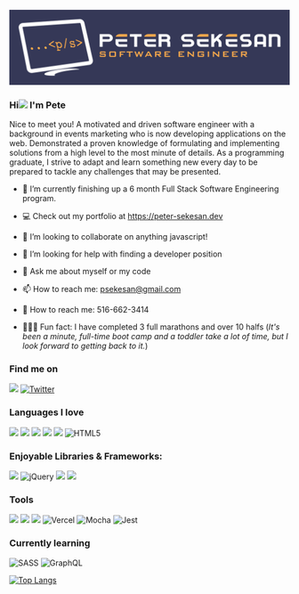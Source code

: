 ![A Full-Stack Web Devloper](/images/Logo-01.jpg)

### Hi<img src="https://media.giphy.com/media/hvRJCLFzcasrR4ia7z/giphy.gif" width="25px"></a> I'm Pete

Nice to meet you! A motivated and driven software engineer with a background in events marketing who is now developing applications on the web. Demonstrated a proven knowledge of formulating and implementing solutions from a high level to the most minute of details. As a programming graduate, I strive to adapt and learn something new every day to be prepared to tackle any challenges that may be presented.
<br>

- 🔭 I’m currently finishing up a 6 month Full Stack Software Engineering program.
- 💻 Check out my portfolio at <a href="https://peter-sekesan.dev/">https://peter-sekesan.dev</A>
- 👯 I’m looking to collaborate on anything javascript!
- 🤔 I’m looking for help with finding a developer position
- 💬 Ask me about myself or my code
- 📫 How to reach me: psekesan@gmail.com
- 📱 How to reach me: 516-662-3414

- 🏃🏻‍♂️ Fun fact: I have completed 3 full marathons and over 10 halfs (<em>It's been a minute, full-time boot camp and a toddler take a lot of time, but I look forward to getting back to it.</em>)

### Find me on

<a href="https://www.linkedin.com/in/petersekesan/"><img src="https://img.shields.io/badge/linkedin%20-%230077B5.svg?&style=for-the-badge&logo=linkedin&logoColor=white"/></a> <a href="https://www.linkedin.com/in/petersekesan/"><a href="https://twitter.com/PeterSekesan/"> <img alt="Twitter" src="https://img.shields.io/badge/petersekesan%20-%231DA1F2.svg?&style=for-the-badge&logo=Twitter&logoColor=white"/>
</a> <a href="https://twitter.com/PeterSekesan/"></a>

### Languages I love

<img src="https://img.shields.io/badge/javascript%20-%23323330.svg?&style=for-the-badge&logo=javascript&logoColor=%23F7DF1E"/> <img src="https://img.shields.io/badge/node.js%20-%2343853D.svg?&style=for-the-badge&logo=node.js&logoColor=white"/> <img src ="https://img.shields.io/badge/postgres-%23316192.svg?&style=for-the-badge&logo=postgresql&logoColor=white"/> <img src="https://img.shields.io/badge/css3%20-%231572B6.svg?&style=for-the-badge&logo=css3&logoColor=white"/> <img src="https://img.shields.io/badge/markdown-%23000000.svg?&style=for-the-badge&logo=markdown&logoColor=white"/> <img alt="HTML5" src="https://img.shields.io/badge/html5%20-%23E34F26.svg?&style=for-the-badge&logo=html5&logoColor=white"/>

### Enjoyable Libraries & Frameworks:

<img src="https://img.shields.io/badge/react%20-%2320232a.svg?&style=for-the-badge&logo=react&logoColor=%2361DAFB"/> <img alt="jQuery" src="https://img.shields.io/badge/jquery%20-%230769AD.svg?&style=for-the-badge&logo=jquery&logoColor=white"/> <img src="https://img.shields.io/badge/express.js%20-%23404d59.svg?&style=for-the-badge"/> <img src="https://img.shields.io/badge/bootstrap%20-%23563D7C.svg?&style=for-the-badge&logo=bootstrap&logoColor=white"/>

### Tools

<img src="https://img.shields.io/badge/git%20-%23F05033.svg?&style=for-the-badge&logo=git&logoColor=white"/> <img src="https://img.shields.io/badge/github%20-%23121011.svg?&style=for-the-badge&logo=github&logoColor=white"/> <img src="https://img.shields.io/badge/heroku%20-%23430098.svg?&style=for-the-badge&logo=heroku&logoColor=white"/> <img alt="Vercel" src="https://img.shields.io/badge/vercel%20-%23000000.svg?&style=for-the-badge&logo=vercel&logoColor=white"/>
<img alt="Mocha" src="https://img.shields.io/badge/-mocha-%238D6748?&style=for-the-badge&logo=mocha&logoColor=white"/> <img alt="Jest" src="https://img.shields.io/badge/-jest-%23C21325?&style=for-the-badge&logo=jest&logoColor=white"/>

### Currently learning

<img alt="SASS" src="https://img.shields.io/badge/SASS%20-hotpink.svg?&style=for-the-badge&logo=SASS&logoColor=white"/>
<img alt="GraphQL" src="https://img.shields.io/badge/-GraphQL-E10098?style=for-the-badge&logo=graphql"/>

[![Top Langs](https://github-readme-stats.vercel.app/api/top-langs/?username=pete-sekesan&layout=compact)](https://github.com/anuraghazra/github-readme-stats)
